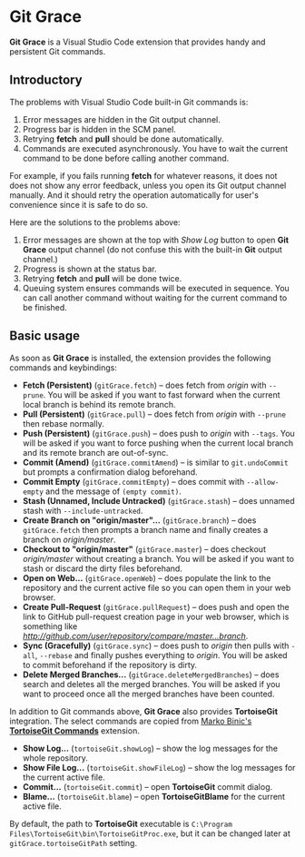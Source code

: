 # Git Grace

**Git Grace** is a Visual Studio Code extension that provides handy and persistent Git commands.

## Introductory

The problems with Visual Studio Code built-in Git commands is:
1. Error messages are hidden in the Git output channel.
2. Progress bar is hidden in the SCM panel.
3. Retrying **fetch** and **pull** should be done automatically.
4. Commands are executed asynchronously. You have to wait the current command to be done before calling another command.

For example, if you fails running **fetch** for whatever reasons, it does not does not show any error feedback, unless you open its Git output channel manually. And it should retry the operation automatically for user's convenience since it is safe to do so.

Here are the solutions to the problems above:
1. Error messages are shown at the top with _Show Log_ button to open **Git Grace** output channel (do not confuse this with the built-in **Git** output channel.)
2. Progress is shown at the status bar.
3. Retrying **fetch** and **pull** will be done twice.
4. Queuing system ensures commands will be executed in sequence. You can call another command without waiting for the current command to be finished.

## Basic usage

As soon as **Git Grace** is installed, the extension provides the following commands and keybindings:

- **Fetch (Persistent)** (`gitGrace.fetch`) – does fetch from _origin_ with `--prune`. You will be asked if you want to fast forward when the current local branch is behind its remote branch.
- **Pull (Persistent)** (`gitGrace.pull`) – does fetch from _origin_ with `--prune` then rebase normally.
- **Push (Persistent)** (`gitGrace.push`) – does push to _origin_ with `--tags`. You will be asked if you want to force pushing when the current local branch and its remote branch are out-of-sync.
- **Commit (Amend)** (`gitGrace.commitAmend`) – is similar to `git.undoCommit` but prompts a confirmation dialog beforehand.
- **Commit Empty** (`gitGrace.commitEmpty`) – does commit with `--allow-empty` and the message of `(empty commit)`.
- **Stash (Unnamed, Include Untracked)** (`gitGrace.stash`) – does unnamed stash with `--include-untracked`.
- **Create Branch on "origin/master"...** (`gitGrace.branch`) – does `gitGrace.fetch` then prompts a branch name and finally creates a branch on _origin/master_.
- **Checkout to "origin/master"** (`gitGrace.master`) – does checkout _origin/master_ without creating a branch. You will be asked if you want to stash or discard the dirty files beforehand.
- **Open on Web...** (`gitGrace.openWeb`) – does populate the link to the repository and the current active file so you can open them in your web browser.
- **Create Pull-Request** (`gitGrace.pullRequest`) – does push and open the link to GitHub pull-request creation page in your web browser, which is something like _http://github.com/user/repository/compare/master...branch_.
- **Sync (Gracefully)** (`gitGrace.sync`) – does push to _origin_ then pulls with `-all`, `--rebase` and finally pushes everything to _origin_. You will be asked to commit beforehand if the repository is dirty.
- **Delete Merged Branches...** (`gitGrace.deleteMergedBranches`) – does search and deletes all the merged branches. You will be asked if you want to proceed once all the merged branches have been counted.


In addition to Git commands above, **Git Grace** also provides **TortoiseGit** integration. The select commands are copied from [Marko Binic's **TortoiseGit Commands**](https://marketplace.visualstudio.com/items?itemName=mbinic.tgit-cmds) extension.

- **Show Log...** (`tortoiseGit.showLog`) – show the log messages for the whole repository.
- **Show File Log...** (`tortoiseGit.showFileLog`) – show the log messages for the current active file.
- **Commit...** (`tortoiseGit.commit`) – open **TortoiseGit** commit dialog.
- **Blame...** (`tortoiseGit.blame`) – open **TortoiseGitBlame** for the current active file.

By default, the path to **TortoiseGit** executable is `C:\Program Files\TortoiseGit\bin\TortoiseGitProc.exe`, but it can be changed later at `gitGrace.tortoiseGitPath` setting.